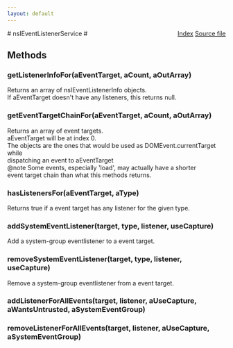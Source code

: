```yaml
---
layout: default
---
```

<div class='links' style='float:right'><a href="../index.html">Index</a>
<a href="http://dxr.mozilla.org/mozilla-central/source/dom/events/nsIEventListenerService.idl">Source file</a>
</div>
# nsIEventListenerService #

## Methods ##

### getListenerInfoFor(aEventTarget, aCount, aOutArray) ###
  
Returns an array of nsIEventListenerInfo objects.  
If aEventTarget doesn't have any listeners, this returns null.  
  

### getEventTargetChainFor(aEventTarget, aCount, aOutArray) ###
  
Returns an array of event targets.  
aEventTarget will be at index 0.  
The objects are the ones that would be used as DOMEvent.currentTarget while  
dispatching an event to aEventTarget  
@note Some events, especially 'load', may actually have a shorter  
      event target chain than what this methods returns.  
  

### hasListenersFor(aEventTarget, aType) ###
  
Returns true if a event target has any listener for the given type.  
  

### addSystemEventListener(target, type, listener, useCapture) ###
  
Add a system-group eventlistener to a event target.  
  

### removeSystemEventListener(target, type, listener, useCapture) ###
  
Remove a system-group eventlistener from a event target.  
  

### addListenerForAllEvents(target, listener, aUseCapture, aWantsUntrusted, aSystemEventGroup) ###

### removeListenerForAllEvents(target, listener, aUseCapture, aSystemEventGroup) ###
